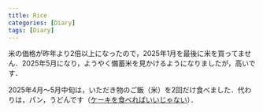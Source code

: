 ```yaml
---
title: Rice
categories: [Diary]
tags: [Diary]
---
```

米の価格が昨年より2倍以上になったので，2025年1月を最後に米を買ってません．2025年5月になり，ようやく備蓄米を見かけるようになりましたが，高いです．

2025年4月～5月中旬は，いただき物のご飯（米）を2回だけ食べました．代わりは，パン，うどんです（[ケーキを食べればいいじゃない](https://ja.wikipedia.org/wiki/%E3%82%B1%E3%83%BC%E3%82%AD%E3%82%92%E9%A3%9F%E3%81%B9%E3%82%8C%E3%81%B0%E3%81%84%E3%81%84%E3%81%98%E3%82%83%E3%81%AA%E3%81%84#%E6%97%A5%E6%9C%AC)）．